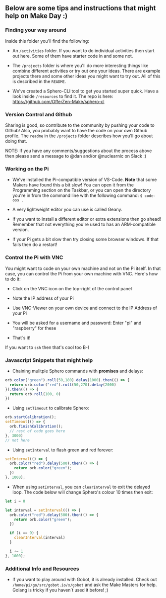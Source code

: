 ## Below are some tips and instructions that might help on Make Day :)

### Finding your way around

Inside this folder you'll find the following:

* An `/activities` folder. If you want to do individual activities then start out here. Some of them have starter code in and some not.

* The `/projects` folder is where you'll do more interesting things like combine different activities or try out one your ideas. There are example projects there and some other ideas you might want to try out. All of this is described in the `README`.

* We've created a Sphero-CLI tool to get you started super quick. Have a look inside `/resources` to find it. The repo is here:
https://github.com/OfferZen-Make/sphero-cl


### Version Control and Github

Sharing is good, so contribute to the community by pushing your code to Github! Also, you probably want to have the code on your own Github profile. The `readme` in the `/projects` folder describes how you'll go about doing that.

NOTE: If you have any comments/suggestions about the process above then please send a message to @dan and/or @nuclearnic on Slack :)

### Working on the Pi


* We've installed the Pi-compatible version of VS-Code. <b>Note</b> that some Makers have found this a bit slow! You can open it from the Programming section on the Taskbar, or you can open the directory you're in from the command line with the following command:
`$ code-oss .`

* A very lightweight editor you can use is called Geany.

* If you want to install a different editor or extra extensions then go ahead! Remember that not everything you're used to has an ARM-compatible version.

* If your Pi gets a bit slow then try closing some browser windows. If that fails then do a restart!


### Control the Pi with VNC

You might want to code on your own machine and not on the Pi itself. In that case, you can control the Pi from your own machine with VNC. Here's how to do it:

* Click on the VNC icon on the top-right of the control panel

* Note the IP address of your Pi

* Use VNC-Viewer on your own device and connect to the IP Address of your Pi

* You will be asked for a username and password: Enter "pi" and "raspberry" for these

* That´s it!

If you want to `ssh` then that's cool too B-)


### Javascript Snippets that might help

* Chaining mulitple Sphero commands with <b>promises</b> and delays:
```javascript
orb.color("green").roll(50,180).delay(1000).then(() => {
  return orb.color("red").roll(50,270).delay(2000)
}).then(() => {
  return orb.roll(100, 0)
})
```

* Using `setTimeout` to calibrate Sphero:
```javascript
orb.startCalibration();
setTimeout(() => {
  orb.finishCalibration();
  // rest of code goes here
}, 3000)
// not here
```

* Using `setInterval` to flash green and red forever:
```javascript
setInterval(() => {
  orb.color("red").delay(500).then(() => {
    return orb.color("green");
  })
}, 1000);
```

* When using `setInterval`, you can `clearInterval` to exit the delayed loop. The code below will change Sphero's colour 10 times then exit:
```javascript
let i = 0

let interval = setInterval(() => {
  orb.color("red").delay(500).then(() => {
    return orb.color("green");
  })

  if (i == 9) {
    clearInterval(interval)
  }

  i += 1
}, 1000);
```

### Additional Info and Resources

* If you want to play around with Gobot, it is already installed. Check out `/home/pi/go/src/gobot.io/x/gobot` and ask the Make Masters for help. Golang is tricky if you haven´t used it before! ;)

